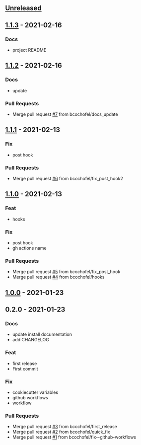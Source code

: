 <a name="unreleased"></a>
## [Unreleased]


<a name="1.1.3"></a>
## [1.1.3] - 2021-02-16
### Docs
- project README


<a name="1.1.2"></a>
## [1.1.2] - 2021-02-16
### Docs
- update

### Pull Requests
- Merge pull request [#7](https://github.com/bcochofel/gh-project-cookiecutter/issues/7) from bcochofel/docs_update


<a name="1.1.1"></a>
## [1.1.1] - 2021-02-13
### Fix
- post hook

### Pull Requests
- Merge pull request [#6](https://github.com/bcochofel/gh-project-cookiecutter/issues/6) from bcochofel/fix_post_hook2


<a name="1.1.0"></a>
## [1.1.0] - 2021-02-13
### Feat
- hooks

### Fix
- post hook
- gh actions name

### Pull Requests
- Merge pull request [#5](https://github.com/bcochofel/gh-project-cookiecutter/issues/5) from bcochofel/fix_post_hook
- Merge pull request [#4](https://github.com/bcochofel/gh-project-cookiecutter/issues/4) from bcochofel/hooks


<a name="1.0.0"></a>
## [1.0.0] - 2021-01-23

<a name="0.2.0"></a>
## 0.2.0 - 2021-01-23
### Docs
- update install documentation
- add CHANGELOG

### Feat
- first release
- First commit

### Fix
- cookiecutter variables
- github workflows
- workflow

### Pull Requests
- Merge pull request [#3](https://github.com/bcochofel/gh-project-cookiecutter/issues/3) from bcochofel/first_release
- Merge pull request [#2](https://github.com/bcochofel/gh-project-cookiecutter/issues/2) from bcochofel/quick_fix
- Merge pull request [#1](https://github.com/bcochofel/gh-project-cookiecutter/issues/1) from bcochofel/fix--github-workflows


[Unreleased]: https://github.com/bcochofel/gh-project-cookiecutter/compare/1.1.3...HEAD
[1.1.3]: https://github.com/bcochofel/gh-project-cookiecutter/compare/1.1.2...1.1.3
[1.1.2]: https://github.com/bcochofel/gh-project-cookiecutter/compare/1.1.1...1.1.2
[1.1.1]: https://github.com/bcochofel/gh-project-cookiecutter/compare/1.1.0...1.1.1
[1.1.0]: https://github.com/bcochofel/gh-project-cookiecutter/compare/1.0.0...1.1.0
[1.0.0]: https://github.com/bcochofel/gh-project-cookiecutter/compare/0.2.0...1.0.0
